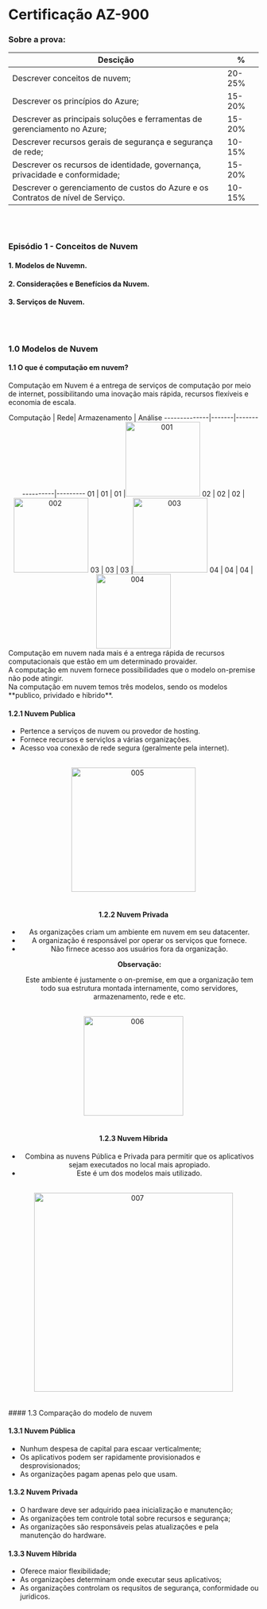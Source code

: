 # **Certificação AZ-900**

### Sobre a prova:

Descição | %
---------|----------
Descrever conceitos de nuvem; | 20-25% 
Descrever os princípios do Azure; | 15-20%
Descrever as principais soluções e ferramentas de gerenciamento no Azure; | 15-20%
Descrever recursos gerais de segurança e segurança de rede; | 10-15%
Descrever os recursos de identidade, governança, privacidade e conformidade; | 15-20%
Descrever o gerenciamento de custos do Azure e os Contratos de nível de Serviço. | 10-15%
<br><br/>

### Episódio 1 - Conceitos de Nuvem
#### 1. Modelos de Nuvemn.
#### 2. Considerações e Benefícios da Nuvem.
#### 3. Serviços de Nuvem.
<br><br/>

### 1.0 Modelos de Nuvem

#### 1.1 O que é computação em nuvem?
Computação em Nuvem é a entrega de serviços de computação por meio de internet, possibilitando uma inovação mais rápida, recursos flexíveis e economia de escala.

<div align="center">
Computação    |  Rede|  Armazenamento  | Análise
--------------|-------|-----------------|---------
01 | 01 | 01 |<img src="d:\Users\Administrador\Documents\Github\005-Courses-Certifications\001-Azure\img\001.png" alt="001" width="150"/>
02 | 02 | 02 |<img src="d:\Users\Administrador\Documents\Github\005-Courses-Certifications\001-Azure\img\002.png" alt="002" width="150"/> 
03 | 03 | 03 |<img src="d:\Users\Administrador\Documents\GitHub\005-Courses-Certifications\001-Azure\img\003.png" alt="003" width="150"/> 
04 | 04 | 04 |<img src="d:\Users\Administrador\Documents\GitHub\005-Courses-Certifications\001-Azure\img\004.png" alt="004" width="150"/>

<div/>

<div align="left">
Computação em nuvem nada mais é a entrega rápida de recursos computacionais que estão em um determinado provaider.<br>
A computação em nuvem fornece possibilidades que o modelo on-premise não pode atingir.<br>
Na computação em nuvem temos três modelos, sendo os modelos **publico, prividado e hibrido**.

#### 1.2.1 Nuvem Publica
- Pertence a serviços de nuvem ou provedor de hosting.
- Fornece recursos e serviçlos a várias organizações.
- Acesso voa conexão de rede segura (geralmente pela internet).
<br>
<div align="center">
<img src="d:\Users\Administrador\Documents\GitHub\005-Courses-Certifications\001-Azure\img\005.png" alt="005" width="250"/>
<div/>
<br/>

#### 1.2.2 Nuvem Privada
- As organizações criam um ambiente em nuvem em seu datacenter.
- A organização é responsável por operar os serviços que fornece.
- Não firnece acesso aos usuários fora da organização.
<br><p>
**Observação:**<p>
Este ambiente é justamente o on-premise, em que a organização tem todo sua estrutura montada internamente, como servidores, armazenamento, rede e etc.
<br>
<div align="center">
<img src="d:\Users\Administrador\Documents\GitHub\005-Courses-Certifications\001-Azure\img\006.png" alt="006" width="200"/>
<div/>
<br/>

#### 1.2.3 Nuvem Hibrida
- Combina as nuvens Pública e Privada para permitir que os aplicativos sejam executados no local mais apropiado.
- Este é um dos modelos mais utilizado.
<br>
<div align="center">
<img src="d:\Users\Administrador\Documents\GitHub\005-Courses-Certifications\001-Azure\img\007.png" alt="007" width="400"/>
<div/>
<br/>

<div align="left">
<br>
#### 1.3 Comparação do modelo de nuvem

#### 1.3.1 Nuvem Pública
- Nunhum despesa de capital para escaar verticalmente;
- Os aplicativos podem ser rapidamente provisionados e desprovisionados;
- As organizações pagam apenas pelo que usam.

#### 1.3.2 Nuvem Privada
- O hardware deve ser adquirido paea inicialização e manutenção;
- As organizações tem controle total sobre recursos e segurança;
- As organizações são responsáveis pelas atualizações e pela manutenção do hardware.

#### 1.3.3 Nuvem Híbrida
- Oferece maior flexibilidade;
- As organizações determinam onde executar seus aplicativos;
- As organizações controlam os requsitos de segurança, conformidade ou juridicos.


<div>

<div/>
